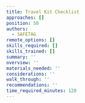 ```yaml
---
title: Travel Kit Checklist
approaches: []
position: 50
authors:
  - SAFETAG
remote_options: []
skills_required: []
skills_trained: []
summary: ''
overview: ''
materials_needed: ''
considerations: ''
walk_through: ''
recommendations: ''
time_required_minutes: 120
---
```



